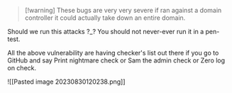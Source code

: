 >[!warning] These bugs are very very severe if ran against a domain controller it could actually take down an entire domain.

Should we run this attacks ?_?
You should not never-ever run it in a pen-test.

All the above vulnerability are having checker's list out there if you go to GitHub and say Print nightmare check or Sam the admin check or Zero log on check.

![[Pasted image 20230830120238.png]]


